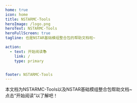 ```yaml
---
home: true
icon: home
title: NSTARMC-Tools
heroImage: /logo.png
heroText: NSTARMC-Tools
heroFullScreen: true
tagline: 也是NSTAR基础模组整合包的帮助文档啦~

action:
  - text: 开始阅读📚
    link: /
    type: primary


footer: NSTARMC-Tools
---
```


本文档为NSTARMC-Tools以及NSTAR基础模组整合包帮助文档~  
点击“开始阅读”以了解吧！
